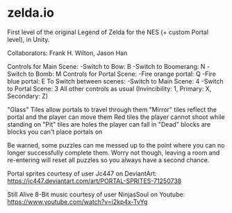 # zelda.io
First level of the original Legend of Zelda for the NES (+ custom Portal level), in Unity. 

Collaborators: Frank H. Wilton, Jason Han

Controls for Main Scene:
-Switch to Bow: B
-Switch to Boomerang: N
-Switch to Bomb: M
Controls for Portal Scene:
-Fire orange portal: Q
-Fire blue portal: E
To Switch between scenes:
-Switch to Main Scene: 4
-Switch to Portal Scene: 3
All other controls as usual (Invincibility: 1, Primary: X, Secondary: Z)

"Glass" Tiles allow portals to travel through them
"Mirror" tiles reflect the portal and the player can move them
Red tiles the player cannot shoot while standing on
"Pit" tiles are holes the player can fall in
"Dead" blocks are blocks you can't place portals on

Be warned, some puzzles can me messed up to the point where you can no longer successfully complete them. Worry not though,
leaving a room and re-entering will reset all puzzles so you always have a second chance.

Portal sprites courtesy of user Jc447 on DeviantArt:
https://jc447.deviantart.com/art/PORTAL-SPRITES-71250738

Still Alive 8-Bit music courtesy of user NinjasSoul on Youtube:
https://www.youtube.com/watch?v=i2kp4x-TvYg
